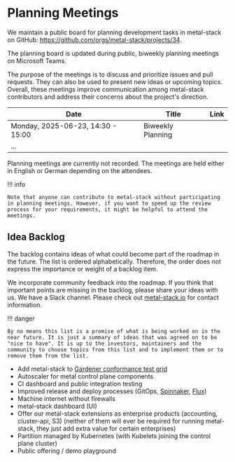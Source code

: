 # Planning Meetings

We maintain a public board for planning development tasks in metal-stack on GitHub: https://github.com/orgs/metal-stack/projects/34.

The planning board is updated during public, biweekly planning meetings on Microsoft Teams.

The purpose of the meetings is to discuss and prioritize issues and pull requests. They can also be used to present new ideas or upcoming topics. Overall, these meetings improve communication among metal-stack contributors and address their concerns about the project's direction.

| Date                              | Title             | Link  |
| --------------------------------- | ----------------- | ----- |
| Monday, 2025-06-23, 14:30 - 15:00 | Biweekly Planning | <TBD> |
| ...                               |                   |       |

Planning meetings are currently not recorded. The meetings are held either in English or German depending on the attendees.

!!! info

    Note that anyone can contribute to metal-stack without participating in planning meetings. However, if you want to speed up the review process for your requirements, it might be helpful to attend the meetings.

## Idea Backlog

The backlog contains ideas of what could become part of the roadmap in the future. The list is ordered alphabetically. Therefore, the order does not express the importance or weight of a backlog item.

We incorporate community feedback into the roadmap. If you think that important points are missing in the backlog, please share your ideas with us. We have a Slack channel. Please check out [metal-stack.io](https://metal-stack.io) for contact information.

!!! danger

    By no means this list is a promise of what is being worked on in the near future. It is just a summary of ideas that was agreed on to be "nice to have". It is up to the investors, maintainers and the community to choose topics from this list and to implement them or to remove them from the list.

- Add metal-stack to [Gardener conformance test grid](https://testgrid.k8s.io/gardener-all)
- Autoscaler for metal control plane components
- CI dashboard and public integration testing
- Improved release and deploy processes (GitOps, [Spinnaker](https://spinnaker.io/), [Flux](https://fluxcd.io/))
- Machine internet without firewalls
- metal-stack dashboard (UI)
- Offer our metal-stack extensions as enterprise products (accounting, cluster-api, S3) (neither of them will ever be required for running metal-stack, they just add extra value for certain enterprises)
- Partition managed by Kubernetes (with Kubelets joining the control plane cluster)
- Public offering / demo playground
